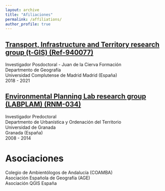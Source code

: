 ```yaml
---
layout: archive
title: "Afiliaciones"
permalink: /affiliations/
author_profile: true
---
```


## <a href="https://www.ucm.es/tgis/">Transport, Infrastructure and Territory research group (t-GIS) (Ref-940077)</a>
Investigador Posdoctoral - Juan de la Cierva Formación  
Departmento de Geografía  
Universidad Complutense de Madrid
Madrid (España)  
2018 - 2021  


## <a href="https://territorialcluster.ugr.es/">Environmental Planning Lab research group (LABPLAM) (RNM-034)</a>
Investigador Predoctoral  
Departmento de Urbanística y Ordenación del Territorio  
Universidad de Granada  
Granada (España)  
2008 - 2014  



# Asociaciones

Colegio de Ambientólogos de Andalucía (COAMBA)   
Asociación Española de Geografía (AGE)   
Asociación QGIS España   
